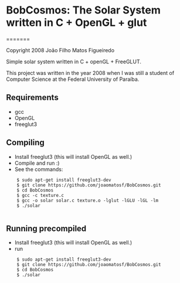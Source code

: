 # BobCosmos: The Solar System written in C + OpenGL + glut
=======

Copyright 2008 João Filho Matos Figueiredo

Simple solar system written in C + openGL + FreeGLUT. 

This project was written in the year 2008 when I was still a student of Computer Science at the Federal University of Paraíba.

Requirements
----
* gcc
* OpenGL
* freeglut3


Compiling
---------

* Install freeglut3 (this will install OpenGL as well.)
* Compile and run :)
* See the commands:

```
    $ sudo apt-get install freeglut3-dev
    $ git clone https://github.com/joaomatosf/BobCosmos.git
    $ cd BobCosmos
    $ gcc -c texture.c
    $ gcc -o solar solar.c texture.o -lglut -lGLU -lGL -lm
    $ ./solar
    
```


Running precompiled
---------

* Install freeglut3 (this will install OpenGL as well.)
* run

```
    $ sudo apt-get install freeglut3-dev
    $ git clone https://github.com/joaomatosf/BobCosmos.git
    $ cd BobCosmos
    $ ./solar
    
```
